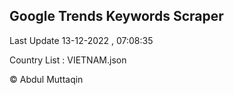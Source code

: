 

## Google Trends Keywords Scraper 
 
Last Update 13-12-2022 , 07:08:35

Country List :
VIETNAM.json



© Abdul Muttaqin 
